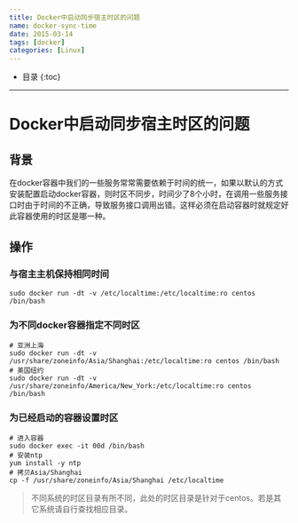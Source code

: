 ```yaml
---
title: Docker中启动同步宿主时区的问题
name: docker-sync-time
date: 2015-03-14
tags: [docker]
categories: [Linux]
---
```


* 目录
{:toc}

---

# Docker中启动同步宿主时区的问题

## 背景

在docker容器中我们的一些服务常常需要依赖于时间的统一，如果以默认的方式安装配置启动docker容器，则时区不同步，时间少了8个小时，在调用一些服务接口时由于时间的不正确，导致服务接口调用出错。这样必须在启动容器时就规定好此容器使用的时区是哪一种。

## 操作

### 与宿主主机保持相同时间

```shell
sudo docker run -dt -v /etc/localtime:/etc/localtime:ro centos /bin/bash
```

### 为不同docker容器指定不同时区

```shell
# 亚洲上海
sudo docker run -dt -v /usr/share/zoneinfo/Asia/Shanghai:/etc/localtime:ro centos /bin/bash
# 美国纽约
sudo docker run -dt -v /usr/share/zoneinfo/America/New_York:/etc/localtime:ro centos /bin/bash
```

### 为已经启动的容器设置时区

```shell
# 进入容器
sudo docker exec -it 00d /bin/bash
# 安装ntp
yum install -y ntp
# 拷贝Asia/Shanghai
cp -f /usr/share/zoneinfo/Asia/Shanghai /etc/localtime
```

> 不同系统的时区目录有所不同，此处的时区目录是针对于centos。若是其它系统请自行查找相应目录。